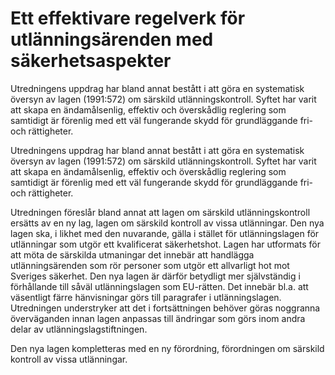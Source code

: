# Ett effektivare regelverk för utlänningsärenden med säkerhetsaspekter

Utredningens uppdrag har bland annat bestått i att göra en systematisk översyn av lagen (1991:572) om särskild utlänningskontroll. Syftet har varit att skapa en ändamålsenlig, effektiv och överskådlig reglering som samtidigt är förenlig med ett väl fungerande skydd för grundläggande fri- och rättigheter.

Utredningens uppdrag har bland annat bestått i att göra en systematisk översyn av lagen (1991:572) om särskild utlänningskontroll. Syftet har varit att skapa en ändamålsenlig, effektiv och överskådlig reglering som samtidigt är förenlig med ett väl fungerande skydd för grundläggande fri- och rättigheter.

Utredningen föreslår bland annat att lagen om särskild utlänningskontroll ersätts av en ny lag, lagen om särskild kontroll av vissa utlänningar. Den nya lagen ska, i likhet med den nuvarande, gälla i stället för utlänningslagen för utlänningar som utgör ett kvalificerat säkerhetshot. Lagen har utformats för att möta de särskilda utmaningar det innebär att handlägga utlänningsärenden som rör personer som utgör ett allvarligt hot mot Sveriges säkerhet. Den nya lagen är därför betydligt mer självständig i förhållande till såväl utlänningslagen som EU-rätten. Det innebär bl.a. att väsentligt färre hänvisningar görs till paragrafer i utlänningslagen. Utredningen understryker att det i fortsättningen behöver göras noggranna överväganden innan lagen anpassas till ändringar som görs inom andra delar av utlänningslagstiftningen.

Den nya lagen kompletteras med en ny förordning, förordningen om särskild kontroll av vissa utlänningar.
